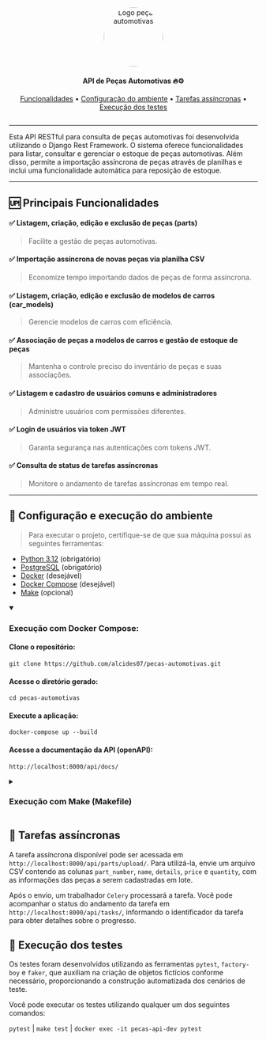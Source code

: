   <section align="center" style="margin-bottom: 2em">
      <img style="border-radius: 50%;" src="https://github.com/user-attachments/assets/355aa48e-e756-4ed7-ace6-116ef04c235b" width='120px'; alt="Logo peças automotivas"/>
    <h4>API de Peças Automotivas 🔥⚙️ </h4>
    <div>
      <a href="#funcionalidades">Funcionalidades</a> •
      <a href="#configuracao-ambiente">Configuração do ambiente</a> •
      <a href="#tarefas-assincronas">Tarefas assíncronas</a> •
      <a href="#testes">Execução dos testes</a> 
    </div>
  </section>

<hr>

<p>Esta API RESTful para consulta de peças automotivas foi desenvolvida utilizando o Django Rest Framework. O sistema oferece funcionalidades para listar, consultar e gerenciar o estoque de peças automotivas. Além disso, permite a importação assíncrona de peças através de planilhas e inclui uma funcionalidade automática para reposição de estoque.</p>

<hr>

## <div id="funcionalidades">🆙 Principais Funcionalidades</div>

#### ✅ Listagem, criação, edição e exclusão de peças (parts)
> Facilite a gestão de peças automotivas.

#### ✅ Importação assíncrona de novas peças via planilha CSV
> Economize tempo importando dados de peças de forma assíncrona.

#### ✅ Listagem, criação, edição e exclusão de modelos de carros (car_models)
> Gerencie modelos de carros com eficiência.

#### ✅ Associação de peças a modelos de carros e gestão de estoque de peças
> Mantenha o controle preciso do inventário de peças e suas associações.

#### ✅ Listagem e cadastro de usuários comuns e administradores 
> Administre usuários com permissões diferentes.

#### ✅ Login de usuários via token JWT
> Garanta segurança nas autenticações com tokens JWT.

#### ✅ Consulta de status de tarefas assíncronas
> Monitore o andamento de tarefas assíncronas em tempo real.

<hr>

## <div id="configuracao-ambiente">🔧 Configuração e execução do ambiente</div>

> Para executar o projeto, certifique-se de que sua máquina possui as seguintes ferramentas:

- [Python 3.12](https://www.python.org/) (obrigatório)
- [PostgreSQL](https://www.postgresql.org/) (obrigatório)
- [Docker](https://docs.docker.com/engine/) (desejável)
- [Docker Compose](https://docs.docker.com/compose) (desejável)
- [Make](https://www.gnu.org/software/make/manual/make.html) (opcional)

<details open>
  <summary><h3>Execução com Docker Compose:</h3></summary>

#### Clone o repositório:

```
git clone https://github.com/alcides07/pecas-automotivas.git
```

#### Acesse o diretório gerado:

```
cd pecas-automotivas
```

#### Execute a aplicação:

```
docker-compose up --build
```

#### Acesse a documentação da API (openAPI):

```
http://localhost:8000/api/docs/
```
</details>

<details>
<summary><h3>Execução com Make (Makefile) </h3></summary>

> A utilização do Make nesse caso serve apenas para simplificar o processo de execução. Nos bastidores, quem realiza a tarefa é o docker-compose.

#### Clone o repositório:

```
git clone https://github.com/alcides07/pecas-automotivas.git
```

#### Acesse o diretório gerado:

```
cd pecas-automotivas
```

#### Execute a aplicação:

```
make full
```

#### Acesse a documentação da API (openAPI):

```
http://localhost:8000/api/docs/
```
</details>

## <div id="tarefas-assincronas">👷 Tarefas assíncronas </div>

A tarefa assíncrona disponível pode ser acessada em `http://localhost:8000/api/parts/upload/`. Para utilizá-la, envie um arquivo CSV contendo as colunas `part_number`, `name`, `details`, `price` e `quantity`, com as informações das peças a serem cadastradas em lote.

Após o envio, um trabalhador `Celery` processará a tarefa. Você pode acompanhar o status do andamento da tarefa em `http://localhost:8000/api/tasks/`, informando o identificador da tarefa para obter detalhes sobre o progresso.

## <div id="testes">🧪 Execução dos testes </div>

Os testes foram desenvolvidos utilizando as ferramentas `pytest`, `factory-boy` e `faker`, que auxiliam na criação de objetos fictícios conforme necessário, proporcionando a construção automatizada dos cenários de teste.

Você pode executar os testes utilizando qualquer um dos seguintes comandos:

`pytest` | `make test` | `docker exec -it pecas-api-dev pytest`
